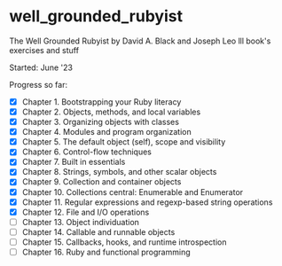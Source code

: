# well_grounded_rubyist

The Well Grounded Rubyist by David A. Black and Joseph Leo lll book's exercises and stuff

Started: June '23

Progress so far:

- [x] Chapter 1. Bootstrapping your Ruby literacy
- [x] Chapter 2. Objects, methods, and local variables
- [x] Chapter 3. Organizing objects with classes
- [x] Chapter 4. Modules and program organization
- [x] Chapter 5. The default object (self), scope and visibility
- [x] Chapter 6. Control-flow techniques
- [x] Chapter 7. Built in essentials
- [x] Chapter 8. Strings, symbols, and other scalar objects
- [x] Chapter 9. Collection and container objects
- [x] Chapter 10. Collections central: Enumerable and Enumerator
- [x] Chapter 11. Regular expressions and regexp-based string operations
- [x] Chapter 12. File and I/O operations
- [ ] Chapter 13. Object individuation
- [ ] Chapter 14. Callable and runnable objects
- [ ] Chapter 15. Callbacks, hooks, and runtime introspection
- [ ] Chapter 16. Ruby and functional programming
